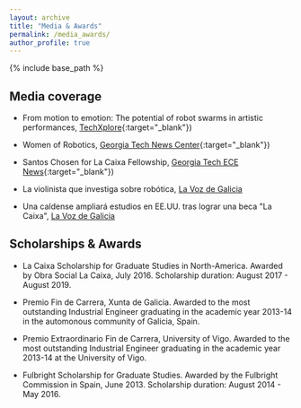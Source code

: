 ```yaml
---
layout: archive
title: "Media & Awards"
permalink: /media_awards/
author_profile: true
---
```


{% include base_path %}

Media coverage
---

* From motion to emotion: The potential of robot swarms in artistic performances, [TechXplore](https://techxplore.com/news/2019-04-motion-emotion-potential-robot-swarms.html){:target="_blank"})

* Women of Robotics, [Georgia Tech News Center](https://www.news.gatech.edu/features/women-robotics){:target="_blank"})

* Santos Chosen for La Caixa Fellowship, [Georgia Tech ECE News](https://www.ece.gatech.edu/news/592604/santos-chosen-la-caixa-fellowship){:target="_blank"})

* La violinista que investiga sobre robótica, [La Voz de Galicia](https://www.lavozdegalicia.es/noticia/pontevedra/2017/06/06/violinista-investiga-sobre-robotica/0003_201706P6C12991.htm)

* Una caldense ampliará estudios en EE.UU. tras lograr una beca "La Caixa", [La Voz de Galicia](https://www.lavozdegalicia.es/noticia/pontevedra/2017/05/25/caldense-ampliara-estudios-eeuu-tras-lograr-beca-caixa/0003_201705P25C6993.htm)


Scholarships & Awards
---

* La Caixa Scholarship for Graduate Studies in North-America. Awarded by Obra Social La Caixa, July 2016. Scholarship duration: August 2017 - August 2019.

* Premio Fin de Carrera, Xunta de Galicia. Awarded to the most outstanding Industrial Engineer graduating in the academic year 2013-14 in the automonous community of Galicia, Spain.

* Premio Extraordinario Fin de Carrera, University of Vigo. Awarded to the most outstanding Industrial Engineer graduating in the academic year 2013-14 at the University of Vigo.

* Fulbright Scholarship for Graduate Studies. Awarded by the Fulbright Commission in Spain, June 2013. Scholarship duration: August 2014 - May 2016.
